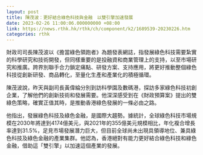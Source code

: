```yaml
---
layout: post
title: 陳茂波︰更好結合綠色科技與金融　以雙引擎加速發展
date: 2023-02-26 11:00:06.000000000 +08:00
link: https://news.rthk.hk/rthk/ch/component/k2/1689539-20230226.htm
categories: rthk
---
```


財政司司長陳茂波以《擔當綠色領跑者》為題發表網誌，指發展綠色科技需要紮實的科學研究和技術開發，但同樣重要的是投融資和商業管理上的支持，以至巿場研究和推廣。跨界別聯手合力鎖定痛點、研發方案、支持應用，將更好推動整個綠色科技從創新研發、商品轉化，至量化生產和產業化的積極循環。

陳茂波說，昨天與副司長黃偉綸分別到訪科學園及數碼港，探訪多家綠色科技初創企業，了解他們的創新技術和發展需要。他深深感受到在《財政預算案》提出的雙綠色策略，確實正值其時，是推動香港綠色發展的一條必由之路。

他指出，發展綠色科技及綠色金融，是國際大趨勢。據統計，全球綠色科技市場規模在2030年將達到4174億美元，與2021年的355億美元規模相比，年化複合增長率達到31.5%，足見市場發展潛力巨大，但目前全球尚未出現具領導地位、兼具綠色科技及綠色金融的產業集群。他認為，香港絕對有能力更好結合綠色科技和綠色金融，借助這「雙引擎」以加速這個產業的發展。
